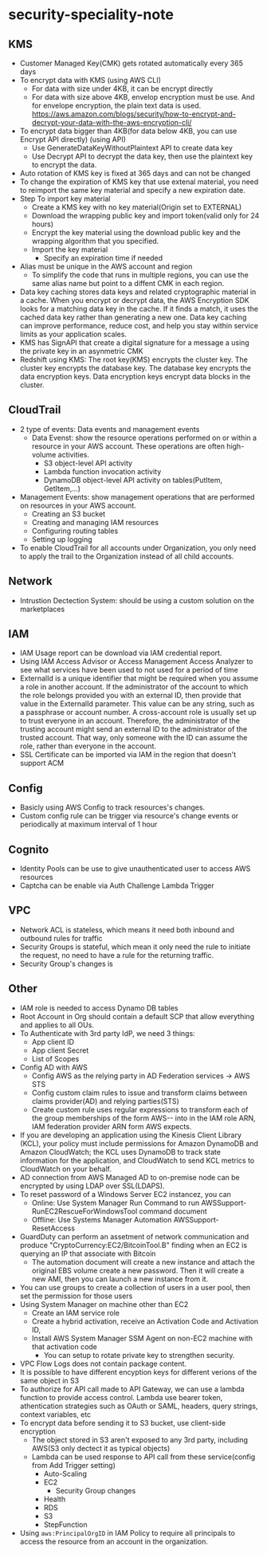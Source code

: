 # security-speciality-note

## KMS
- Customer Managed Key(CMK) gets rotated automatically every 365 days
- To encrypt data with KMS (using AWS CLI)
  - For data with size under 4KB, it can be encrypt directly
  - For data with size above 4KB, envelop encryption must be use. And for envelope encryption, the plain text data is used.
  https://aws.amazon.com/blogs/security/how-to-encrypt-and-decrypt-your-data-with-the-aws-encryption-cli/
- To encrypt data bigger than 4KB(for data below 4KB, you can use Encrypt API directly) (using API)
  - Use GenerateDataKeyWithoutPlaintext API to create data key
  - Use Decrypt API to decrypt the data key, then use the plaintext key to encrypt the data.
- Auto rotation of KMS key is fixed at 365 days and can not be changed
- To change the expiration of KMS key that use extenal material, you need to reimport the same key material and specify a new expiration date.
- Step To import key material
  - Create a KMS key with no key material(Origin set to EXTERNAL)
  - Download the wrapping public key and import token(valid only for 24 hours)
  - Encrypt the key material using the download public key and the wrapping algorithm that you specified.
  - Import the key material
    - Specify an expiration time if needed
- Alias must be unique in  the AWS account and region
  - To simplify the code that runs in multiple regions, you can use the same alias name but point to a diffent CMK in each region.
- Data key caching stores data keys and related cryptographic material in a cache. When you encrypt or decrypt data, the AWS Encryption SDK looks for a matching data key in the cache. If it finds a match, it uses the cached data key rather than generating a new one. Data key caching can improve performance, reduce cost, and help you stay within service limits as your application scales. 
- KMS has SignAPI that create a digital signature for a message a using the private key in an asynmetric CMK
- Redshift using KMS: The root key(KMS) encrypts the cluster key. The cluster key encrypts the database key. The database key encrypts the data encryption keys. Data encryption keys encrypt data blocks in the cluster.

## CloudTrail 
- 2 type of events: Data events and management events
  - Data Evenst: show the resource operations performed on or within a resource in your AWS account. These operations are often high-volume activities.
    - S3 object-level API activity
    - Lambda function invocation activity
    - DynamoDB object-level API activity on tables(PutItem, GetItem,...)
- Management Events: show management operations that are performed on resources in your AWS account.
  - Creating an S3 bucket
  - Creating and managing IAM resources
  - Configuring routing tables
  - Setting up logging
- To enable CloudTrail for all accounts under Organization, you only need to apply the trail to the Organization instead of all child accounts.

## Network
- Intrustion Dectection System: should be using a custom solution on the marketplaces

## IAM
- IAM Usage report can be download via IAM credential report.
- Using IAM Access Advisor or Access Management Access Analyzer to see what services have been used to not used for a period of time
- ExternalId is a unique identifier that might be required when you assume a role in another account. If the administrator of the account to which the role belongs provided you with an external ID, then provide that value in the ExternalId parameter. This value can be any string, such as a passphrase or account number. A cross-account role is usually set up to trust everyone in an account. Therefore, the administrator of the trusting account might send an external ID to the administrator of the trusted account. That way, only someone with the ID can assume the role, rather than everyone in the account.
- SSL Certificate can be imported via IAM in the region that doesn't support ACM

## Config
- Basicly using AWS Config to track resources's changes.
- Custom config rule can be trigger via resource's change events or periodically at maximum interval of 1 hour

## Cognito
- Identity Pools can be use to give unauthenticated user to access AWS resources
- Captcha can be enable via Auth Challenge Lambda Trigger

## VPC
- Network ACL is stateless, which means it need both inbound and outbound rules for traffic
- Security Groups is stateful, which mean it only need the rule to initiate the request, no need to have a rule for the returning traffic.
- Security Group's changes is 

## Other
- IAM role is needed to access Dynamo DB tables
- Root Account in Org should contain a default SCP that allow everything and applies to all OUs.
- To Authenticate with 3rd party IdP, we need 3 things:
  - App client ID
  - App client Secret
  - List of Scopes
- Config AD with AWS
  - Config AWS as the relying party in AD Federation services -> AWS STS
  - Config custom claim rules to issue and transform claims between claims provider(AD) and relying parties(STS)
  - Create custom rule uses regular expressions to transform each of the group memberships of the form AWS-<Account Number>-<Role Name> into in the IAM role ARN, IAM federation provider ARN form AWS expects.
- If you are developing an application using the Kinesis Client Library (KCL), your policy must include permissions for Amazon DynamoDB and Amazon CloudWatch; the KCL uses DynamoDB to track state information for the application, and CloudWatch to send KCL metrics to CloudWatch on your behalf.
- AD connection from AWS Managed AD to on-premise node can be encrypted by using LDAP over SSL(LDAPS).
- To reset password of a Windows Server EC2 instancez, you can
  - Online: Use System Manager Run Command to run AWSSupport-RunEC2RescueForWindowsTool command document
  - Offline: Use Systems Manager Automation AWSSupport-ResetAccess
- GuardDuty can perform an assetment of network communication and produce "CryptoCurrency:EC2/BitcoinTool.B" finding when an EC2 is querying an IP that associate with Bitcoin
    - The automation document will create a new instance and attach the original EBS volume create a new password. Then it will create a new AMI, then you can launch a new instance from it.
- You can use groups to create a collection of users in a user pool, then set the permission for those users
- Using System Manager on machine other than EC2
  - Create an IAM service role
  - Create a hybrid activation, receive an Activation Code and Activation ID,
  - Install AWS System Manager SSM Agent on non-EC2 machine with that activation code
    - You can setup to rotate private key to strengthen security.
- VPC Flow Logs does not contain package content.
- It is possible to have different encyption keys for different verions of the same object in S3
- To authorize for API call made to API Gateway, we can use a lambda function to provide access control. Lambda use bearer token, athentication strategies such as OAuth or SAML, headers, query strings, context variables, etc
- To encrypt data before sending it to S3 bucket, use client-side encryption
  - The object stored in S3 aren't exposed to any 3rd party, including AWS(S3 only dectect it as typical objects)
  - Lambda can be used response to API call from these service(config from Add Trigger setting)
    - Auto-Scaling
    - EC2
      - Security Group changes
    - Health
    - RDS
    - S3
    - StepFunction
- Using `aws:PrincipalOrgID` in IAM Policy to require all principals to access the resource from an account in the organization.
